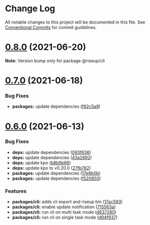 # Change Log

All notable changes to this project will be documented in this file.
See [Conventional Commits](https://conventionalcommits.org) for commit guidelines.

# [0.8.0](https://github.com/rafamel/riseup/compare/v0.7.0...v0.8.0) (2021-06-20)

**Note:** Version bump only for package @riseup/cli





# [0.7.0](https://github.com/rafamel/riseup/compare/v0.6.0...v0.7.0) (2021-06-18)


### Bug Fixes

* **packages:** update dependencies ([f92c5a9](https://github.com/rafamel/riseup/commit/f92c5a98cc97f463f21001b62ff4a02c012aa563))





# [0.6.0](https://github.com/rafamel/riseup/compare/v0.5.0...v0.6.0) (2021-06-13)


### Bug Fixes

* **deps:** update dependencies ([093f636](https://github.com/rafamel/riseup/commit/093f6369aa90d2f9d22e4b9f16121bf7141abd61))
* **deps:** update dependencies ([43a2692](https://github.com/rafamel/riseup/commit/43a2692fc36e278d1adc952a01c264cf02c8995c))
* **deps:** update kpo ([b8b9b66](https://github.com/rafamel/riseup/commit/b8b9b66aed7fe8e113fe8047e3528df1515853dc))
* **deps:** update kpo to v0.20.0 ([27fb782](https://github.com/rafamel/riseup/commit/27fb7827a67ba2e8c3bcc0ad9c517774faaa1cf3))
* **packages:** update dependencies ([17e8b0b](https://github.com/rafamel/riseup/commit/17e8b0be83bb857e038b8298b5bd5e584c4f5bba))
* **packages:** update dependencies ([f520850](https://github.com/rafamel/riseup/commit/f520850d78b7889d3bf1b2020973430b6c914ccd))


### Features

* **packages/cli:** adds cli export and riseup bin ([17ac593](https://github.com/rafamel/riseup/commit/17ac5932c8019bcedd8789f8e381d3d99e4a5774))
* **packages/cli:** enable update notification ([715563a](https://github.com/rafamel/riseup/commit/715563aa11d6456f985e8730c52b0c54ee135772))
* **packages/cli:** run cli on multi task mode ([d637280](https://github.com/rafamel/riseup/commit/d63728017880312727b1e3e2ef76a3bfe36c8177))
* **packages/cli:** run cli on single task mode ([d94f937](https://github.com/rafamel/riseup/commit/d94f937be61b51b80262231dc34f9eb0d2bd8b35))
